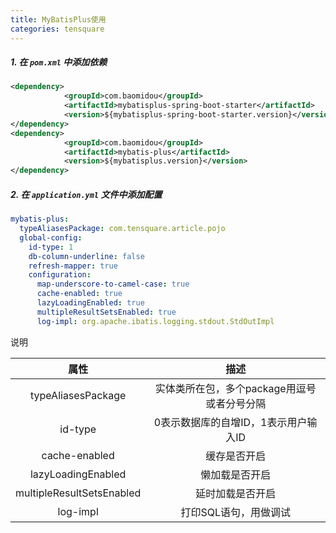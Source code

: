 ```yaml
---
title: MyBatisPlus使用
categories: tensquare
---
```


##### 1. 在 `pom.xml` 中添加依赖

```xml
<dependency>
            <groupId>com.baomidou</groupId>
            <artifactId>mybatisplus-spring-boot-starter</artifactId>
            <version>${mybatisplus-spring-boot-starter.version}</version>
</dependency>
<dependency>
            <groupId>com.baomidou</groupId>
            <artifactId>mybatis-plus</artifactId>
            <version>${mybatisplus.version}</version>
</dependency>
```

##### 2. 在 `application.yml` 文件中添加配置

```yaml
mybatis-plus:
  typeAliasesPackage: com.tensquare.article.pojo
  global-config:
    id-type: 1  
    db-column-underline: false
    refresh-mapper: true
    configuration:
      map-underscore-to-camel-case: true
      cache-enabled: true 
      lazyLoadingEnabled: true 
      multipleResultSetsEnabled: true 
      log-impl: org.apache.ibatis.logging.stdout.StdOutImpl
```

说明

|           属性            |                    描述                     |
| :-----------------------: | :-----------------------------------------: |
|    typeAliasesPackage     | 实体类所在包，多个package用逗号或者分号分隔 |
|          id-type          |    0表示数据库的自增ID，1表示用户输入ID     |
|       cache-enabled       |                缓存是否开启                 |
|    lazyLoadingEnabled     |               懒加载是否开启                |
| multipleResultSetsEnabled |              延时加载是否开启               |
|         log-impl          |            打印SQL语句，用做调试            |

